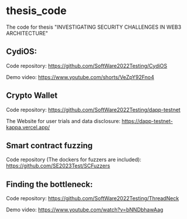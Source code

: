 # thesis_code
The code for thesis "INVESTIGATING SECURITY CHALLENGES IN WEB3 ARCHITECTURE"


## CydiOS:
Code repository:
https://github.com/SoftWare2022Testing/CydiOS

Demo video:
https://www.youtube.com/shorts/VeZpY92Fno4


## Crypto Wallet

Code repository:
https://github.com/SoftWare2022Testing/dapp-testnet

The Website for user trials and data disclosure:
https://dapp-testnet-kappa.vercel.app/

## Smart contract fuzzing 
Code repository (The dockers for fuzzers are included):
https://github.com/SE2023Test/SCFuzzers

## Finding the bottleneck:
Code repository: 
https://github.com/SoftWare2022Testing/ThreadNeck

Demo video:
https://www.youtube.com/watch?v=bNNDbhawAag
